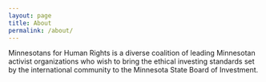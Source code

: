 ```yaml
---
layout: page
title: About
permalink: /about/
---
```


Minnesotans for Human Rights is a diverse coalition of leading Minnesotan activist organizations who wish to bring the ethical investing standards set by the international community to the Minnesota State Board of Investment.

